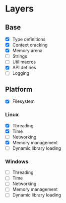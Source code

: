 # Layers
## Base
- [X] Type definitions
- [X] Context cracking
- [X] Memory arena
- [ ] Strings
- [ ] Util macros
- [X] API defines
- [ ] Logging

## Platform
- [X] Filesystem
### Linux
- [X] Threading
- [X] Time
- [ ] Networking
- [X] Memory management
- [ ] Dynamic library loading
### Windows
- [ ] Threading
- [ ] Time
- [ ] Networking
- [ ] Memory management
- [ ] Dynamic library loading
